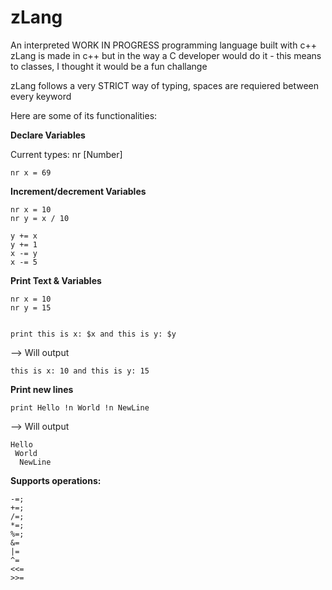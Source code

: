 # zLang
An interpreted WORK IN PROGRESS programming language built with c++
zLang is made in c++ but in the way a C developer would do it - this means to classes, I thought it would be a fun challange

zLang follows a very STRICT way of typing, spaces are requiered between every keyword

Here are some of its functionalities:

**Declare Variables**

Current types: nr [Number]

```zLang
nr x = 69
```

**Increment/decrement Variables**

```zLang
nr x = 10
nr y = x / 10

y += x
y += 1
x -= y
x -= 5
```

**Print Text & Variables**

```zLang
nr x = 10
nr y = 15


print this is x: $x and this is y: $y
```

--> Will output

```zLang
this is x: 10 and this is y: 15
```

**Print new lines**

```zlang 
print Hello !n World !n NewLine
```
--> Will output

```zLang
Hello
 World
  NewLine
```

**Supports operations:**
```zLang
-=;
+=;
/=;
*=;
%=;
&=  
|=  
^=  
<<= 
>>= 
```
